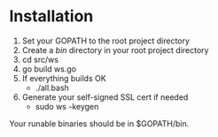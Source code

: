 
# Installation

1. Set your GOPATH to the root project directory
2. Create a _bin_ directory in your root project directory
3. cd src/ws
4. go build ws.go
5. If everything builds OK
    - ./all.bash
6. Generate your self-signed SSL cert if needed
    - sudo ws -keygen

Your runable binaries should be in $GOPATH/bin.

